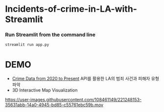 # Incidents-of-crime-in-LA-with-Streamlit

### Run Streamlit from the command line

```bash
streamlit run app.py
```

# DEMO
* [Crime Data from 2020 to Present](https://data.lacity.org/Public-Safety/Crime-Data-from-2020-to-Present/2nrs-mtv8) API를 활용한 LA의 범죄 사건과 피해자 유형 파악
* 3D Interactive Map Visualization

https://user-images.githubusercontent.com/108461149/221248153-35631abb-14a0-4945-bd85-c55761ebc59b.mov

